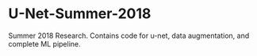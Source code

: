 # U-Net-Summer-2018

Summer 2018 Research. Contains code for u-net, data augmentation, and complete ML pipeline.
